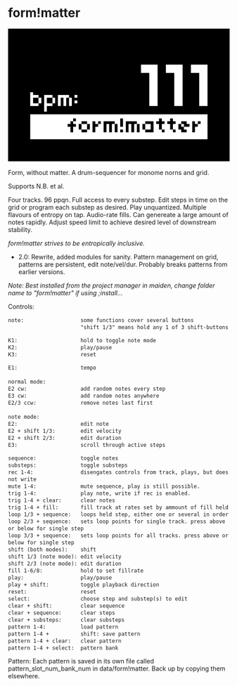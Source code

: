 # form!matter


![form_without_matter](screenshot.png)


Form, without matter. A drum-sequencer for monome norns and grid.

Supports N.B. et al.

Four tracks. 96 ppqn. Full access to every substep. Edit steps in time on the grid or program each substep as desired. Play unquantized. Multiple flavours of entropy on tap. Audio-rate fills. Can genereate a large amount of notes rapidly. Adjust speed limit to achieve desired level of downstream stability. 

*form!matter strives to be entropically inclusive.*  

- 2.0: Rewrite, added modules for sanity. Pattern management on grid, patterns are persistent, edit note/vel/dur. Probably breaks patterns from earlier versions.

*Note: Best installed from the project manager in maiden, change folder name to "form!matter" if using ;install...*

Controls:
```
note:                  some functions cover several buttons
                       "shift 1/3" means hold any 1 of 3 shift-buttons
```
```
K1:                    hold to toggle note mode
K2:                    play/pause
K3:                    reset
```
```
E1:                    tempo

normal mode:
E2 cw:                 add random notes every step
E3 cw:                 add random notes anywhere
E2/3 ccw:              remove notes last first

note mode:
E2:                    edit note
E2 + shift 1/3:        edit velocity 
E2 + shift 2/3:        edit duration 
E3:                    scroll through active steps
```
```
sequence:              toggle notes
substeps:              toggle substeps
rec 1-4:               disengates controls from track, plays, but does not write
mute 1-4:              mute sequence, play is still possible.
trig 1-4:              play note, write if rec is enabled.
trig 1-4 + clear:      clear notes
trig 1-4 + fill:       fill track at rates set by ammount of fill held
loop 1/3 + sequence:   loops held step, either one or several in order
loop 2/3 + sequence:   sets loop points for single track. press above or below for single step
loop 3/3 + sequence:   sets loop points for all tracks. press above or below for single step
shift (both modes):    shift
shift 1/3 (note mode): edit velocity
shift 2/3 (note mode): edit duration
fill 1-6/8:            hold to set fillrate
play:                  play/pause
play + shift:          toggle playback direction
reset:                 reset
select:                choose step and substep(s) to edit
clear + shift:         clear sequence
clear + sequence:      clear steps
clear + substeps:      clear substeps
pattern 1-4:           load pattern
pattern 1-4 +          shift: save pattern
pattern 1-4 + clear:   clear pattern
pattern 1-4 + select:  pattern bank
```
Pattern: Each pattern is saved in its own file called pattern_slot_num_bank_num in data/form!matter. Back up by copying them elsewhere.

